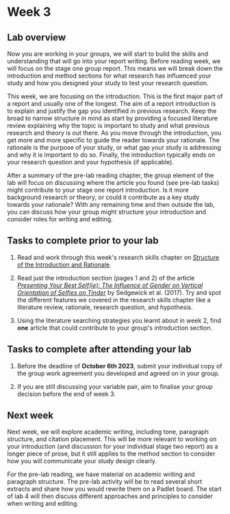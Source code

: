 

# Week 3

## Lab overview

Now you are working in your groups, we will start to build the skills and understanding that will go into your report writing. Before reading week, we will focus on the stage one group report. This means we will break down the introduction and method sections for what research has influenced your study and how you designed your study to test your research question.

This week, we are focusing on the introduction. This is the first major part of a report and usually one of the longest. The aim of a report introduction is to explain and justify the gap you identified in previous research. Keep the broad to narrow structure in mind as start by providing a focused literature review explaining why the topic is important to study and what previous research and theory is out there. As you move through the introduction, you get more and more specific to guide the reader towards your rationale. The rationale is the purpose of your study, or what gap your study is addressing and why it is important to do so. Finally, the introduction typically ends on your research question and your hypothesis (if applicable). 

After a summary of the pre-lab reading chapter, the group element of the lab will focus on discussing where the article you found (see pre-lab tasks) might contribute to your stage one report introduction. Is it more background research or theory, or could it contribute as a key study towards your rationale? With any remaining time and then outside the lab, you can discuss how your group might structure your introduction and consider roles for writing and editing. 

## Tasks to complete prior to your lab

1. Read and work through this week's research skills chapter on [Structure of the Introduction and Rationale](#intro-rationale). 

2. Read just the introduction section (pages 1 and 2) of the article [*Presenting Your Best Self(ie): The Influence of Gender on Vertical Orientation of Selfies on Tinder*](https://www.frontiersin.org/articles/10.3389/fpsyg.2017.00604/full) by Sedgewick et al. (2017). Try and spot the different features we covered in the research skills chapter like a literature review, rationale, research question, and hypothesis. 

3. Using the literature searching strategies you learnt about in week 2, find **one** article that could contribute to your group's introduction section. 

## Tasks to complete after attending your lab

1. Before the deadline of **October 6th 2023**, submit your individual copy of the group work agreement you developed and agreed on in your group. 

2. If you are still discussing your variable pair, aim to finalise your group decision before the end of week 3. 

## Next week 

Next week, we will explore academic writing, including tone, paragraph structure, and citation placement. This will be more relevant to working on your introduction (and discussion for your individual stage two report) as a longer piece of prose, but it still applies to the method section to consider how you will communicate your study design clearly. 

For the pre-lab reading, we have material on academic writing and paragraph structure. The pre-lab activity will be to read several short extracts and share how you would rewrite them on a Padlet board. The start of lab 4 will then discuss different approaches and principles to consider when writing and editing. 

